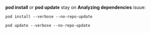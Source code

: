 

**pod install** or **pod update** stay on **Analyzing dependencies** isuue:

    pod install --verbose --no-repo-update

    pod update --verbose --no-repo-update


